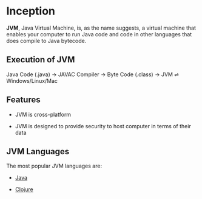 # Inception

**JVM**, Java Virtual Machine, is, as the name suggests, a virtual machine that enables your computer to run Java code and code in other languages that does compile to Java bytecode.

## Execution of JVM

Java Code (.java) → JAVAC Compiler → Byte Code (.class) → JVM ⇌ Windows/Linux/Mac

## Features

* JVM is cross-platform

* JVM is designed to provide security to host computer in terms of their data

## JVM Languages

The most popular JVM languages are:

* [Java](./java/intro.md)

* [Clojure](./clojure/intro.md)

